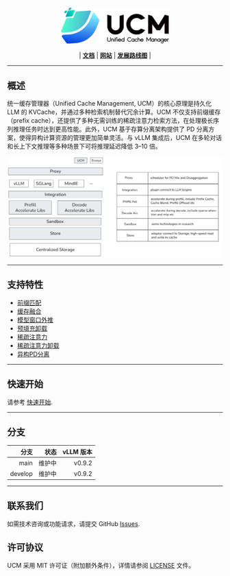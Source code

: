 <p align="center">
  <picture>
    <source media="(prefers-color-scheme: dark)" srcset="docs/source/logos/UCM-dark.png">
    <img alt="UCM" src="docs/source/logos/UCM-light.png" width=50%>
  </picture>
</p>

<p align="center">
| <a href="docs/source/index.md"><b>文档</b></a> | <a href="https://modelengine-ai.net/#/ucm"><b>网站</b></a> | <a href="https://github.com/ModelEngine-Group/unified-cache-management/issues/78"><b>发展路线图</b></a> |
</p>

---

## 概述

统一缓存管理器（Unified Cache Management, UCM）的核心原理是持久化 LLM 的 KVCache，并通过多种检索机制替代冗余计算。UCM 不仅支持前缀缓存（prefix cache），还提供了多种无需训练的稀疏注意力检索方法，在处理极长序列推理任务时达到更高性能。此外，UCM 基于存算分离架构提供了 PD 分离方案，使得异构计算资源的管理更加简单灵活。与 vLLM 集成后，UCM 在多轮对话和长上下文推理等多种场景下可将推理延迟降低 3–10 倍。

![architecture.png](./docs/source/_static/images/architecture.png)


---

## 支持特性
- [前缀匹配]()
- [缓存融合]()
- [模型窗口外推]()
- [预填充卸载]()
- [稀疏注意力]()
- [稀疏注意力卸载]()
- [异构PD分离]()

---

## 快速开始

请参考 [快速开始](./docs/source/getting-started/quick_start.md).

---

## 分支

| **分支**   |     状态   | vLLM 版本 | 
|-----------:|-----------:|-------------:|
|       main | 维护中 |       v0.9.2 | 
|    develop | 维护中 |       v0.9.2 |

---

## 联系我们
如需技术咨询或功能请求，请提交 GitHub [Issues](https://github.com/ModelEngine-Group/unified-cache-management/issues).

## 许可协议

UCM 采用 MIT 许可证（附加额外条件），详情请参阅 [LICENSE](./LICENSE) 文件。
